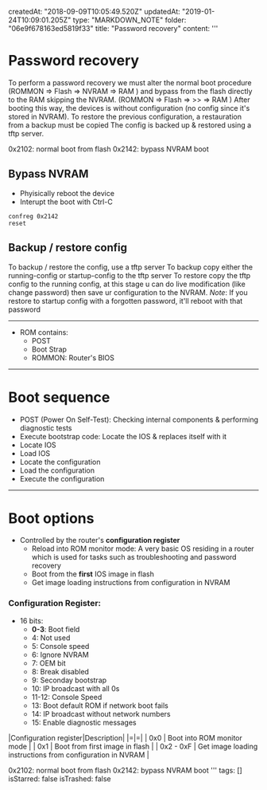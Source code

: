 createdAt: "2018-09-09T10:05:49.520Z"
updatedAt: "2019-01-24T10:09:01.205Z"
type: "MARKDOWN_NOTE"
folder: "06e9f678163ed5819f33"
title: "Password recovery"
content: '''
  # Password recovery
  
  To perform a password recovery we must alter the normal boot procedure 
  (ROMMON => Flash => NVRAM => RAM ) 
  and bypass from the flash directly to the RAM skipping the NVRAM.
  (ROMMON => Flash =>  >>   => RAM ) 
  After booting this way, the devices is without configuration (no config since it's stored in NVRAM). To restore the previous configuration, a restauration from a backup must be copied
  The config is backed  up & restored using a tftp server.
  
  
  
  0x2102: normal boot from flash
  0x2142: bypass NVRAM boot
  
  
  ## Bypass NVRAM
  * Phyisically reboot the device
  * Interupt the boot with Ctrl-C
  ```
  confreg 0x2142
  reset
  ```
  
  ## Backup / restore config
  To backup / restore the config, use a tftp server
  To backup copy either the running-config or startup-config to the tftp server
  To restore copy the tftp config to the running config, at this stage u can do live modification (like change password) then save ur configuration to the NVRAM.
    *Note*: If you restore to startup config with a forgotten password, it'll reboot with that password
  
  
  ---
  * ROM contains: 
    * POST
    * Boot Strap
    * ROMMON: Router's BIOS
  
  ---
  
  # Boot sequence 
  
  * POST (Power On Self-Test): Checking internal components & performing diagnostic tests
  * Execute bootstrap code: Locate the IOS & replaces itself with it
  * Locate IOS
  * Load IOS
  * Locate the configuration
  * Load the configuration
  * Execute the configuration 
  
  --- 
  
  # Boot options
  
  * Controlled by the router's **configuration register**
    * Reload into ROM monitor mode: A very basic OS residing in a router which is used for tasks such as troubleshooting and password recovery
    * Boot from the **first** IOS image in flash
    * Get image loading instructions from configuration in NVRAM
  
  ### Configuration Register:
  * 16 bits:
    * **0-3**: Boot field
    * 4: Not used
    * 5: Console speed
    * 6: Ignore NVRAM
    * 7: OEM bit
    * 8: Break disabled
    * 9: Seconday bootstrap
    * 10: IP broadcast with all 0s
    * 11-12: Console Speed
    * 13: Boot default ROM if network boot fails
    * 14: IP broadcast without network numbers
    * 15: Enable diagnostic messages
  
  |Configuration register|Description|
  |=|=|
  | 0x0 | Boot into ROM monitor mode |
  | 0x1 | Boot from first image in flash |
  | 0x2 - 0xF | Get image loading instructions from configuration in NVRAM |
  
  0x2102: normal boot from flash
  0x2142: bypass NVRAM boot
'''
tags: []
isStarred: false
isTrashed: false
